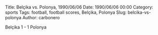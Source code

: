 Title: Belçika vs. Polonya, 1990/06/06
Date: 1990/06/06 00:00
Category: sports
Tags: football, football scores, Belçika, Polonya
Slug: belcika-vs-polonya
Author: carbonero


Belçika 1 - 1 Polonya
